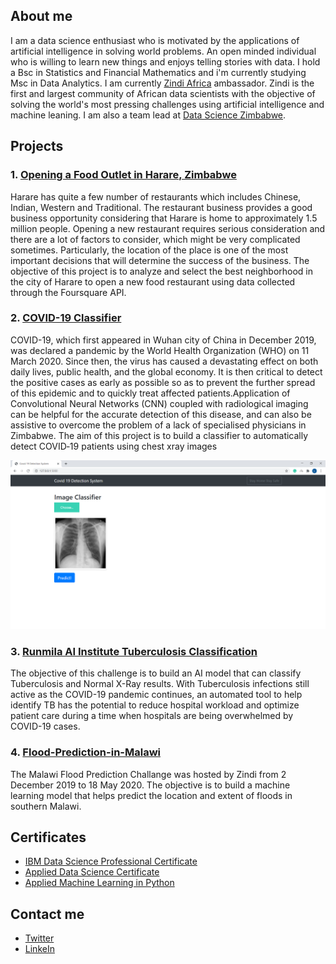 ## About me

I am a data science enthusiast who is motivated by the applications of artificial intelligence in solving world problems. An open minded individual who is willing to learn new things and enjoys telling stories with data. I hold a Bsc in Statistics and Financial Mathematics and i'm currently studying Msc in Data Analytics. I am currently [Zindi Africa](https://zindi.africa/) ambassador. Zindi is the first and largest community of African data scientists with the objective of solving the world's most pressing challenges using artificial intelligence and machine leaning. I am also a team lead at  [Data Science Zimbabwe](https://zimbabwedata.science/about/about.html). 

## Projects
### 1. [Opening a Food Outlet in Harare, Zimbabwe](https://github.com/leotafadzwa/IBM-Data-Science-Professional-Certificate-Capstone-Course)
Harare has quite a few number of restaurants which includes Chinese, Indian, Western and Traditional. The restaurant business provides a good business opportunity considering that Harare is home to approximately 1.5 million people. Opening a new restaurant requires serious consideration and there are a lot of factors to consider, which might be very complicated sometimes. Particularly, the location of the place is one of the most important decisions that will determine the success of the business. The objective of this project is to analyze and select the best neighborhood in the city of Harare to open a new food restaurant using data collected through the Foursquare API.

### 2. [COVID-19 Classifier](https://github.com/leotafadzwa/Covid_19_image_classification-CNN-/)
COVID-19, which first appeared in Wuhan city of China in December 2019, was declared a pandemic by the World Health Organization (WHO) on 11 March 2020. Since then, the virus has caused a devastating effect on both daily lives, public health, and the global economy. It is then critical to detect the positive cases as early as possible so as to prevent the further spread of this epidemic and to quickly treat affected patients.Application of Convolutional Neural Networks (CNN) coupled with radiological imaging can be helpful for the accurate detection of this disease, and can also be assistive to overcome the problem of a lack of specialised physicians in Zimbabwe. The aim of this project is to build a classifier to automatically detect COVID‐19 patients using chest xray images

![](/images/image1.png)

### 3. [Runmila AI Institute Tuberculosis Classification](https://github.com/leotafadzwa/Runmila-AI-Institute-Tuberculosis-Classification-baseline)
The objective of this challenge is to build an AI model that can classify Tuberculosis and Normal X-Ray results. With Tuberculosis infections still active as the COVID-19 pandemic continues, an automated tool to help identify TB has the potential to reduce hospital workload and optimize patient care during a time when hospitals are being overwhelmed by COVID-19 cases.

### 4. [Flood-Prediction-in-Malawi](https://github.com/leotafadzwa/Flood-Prediction-in-Malawi-using-h2o)
The Malawi Flood Prediction Challange was hosted by Zindi from 2 December 2019 to 18 May 2020. The objective is to build a machine learning model that helps predict the location and extent of floods in southern Malawi.




## Certificates
- [IBM Data Science Professional Certificate](https://www.coursera.org/account/accomplishments/specialization/certificate/6PL9MT445ECY)
- [Applied Data Science Certificate](https://wqu.thedataincubator.com/certificate/5556463875391488_full)
- [Applied Machine Learning in Python](https://www.coursera.org/account/accomplishments/verify/R34E6CQBHBX2)



## Contact me
- [Twitter](https://twitter.com/LeoTDzingirai)
- [LinkeIn](https://www.linkedin.com/in/leo-dzingirai/)


